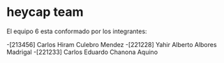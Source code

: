 # heycap team

El equipo 6 esta conformado por los integrantes:

-[213456] Carlos Hiram Culebro Mendez
-[221228] Yahir Alberto Albores Madrigal
-[221233] Carlos Eduardo Chanona Aquino